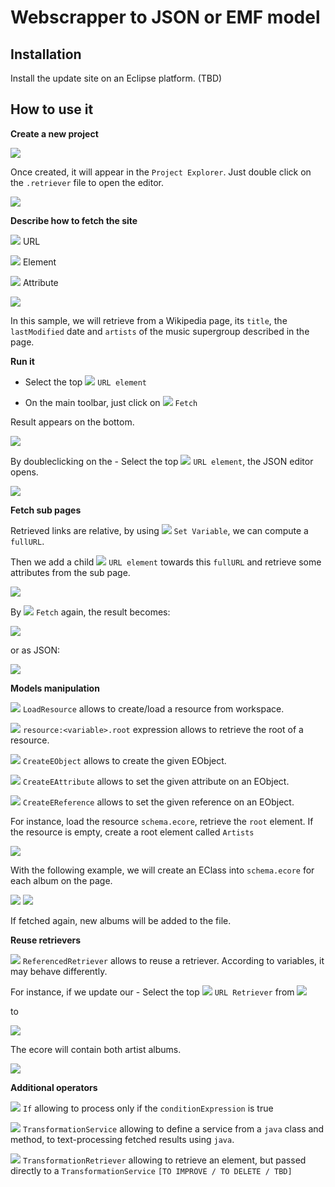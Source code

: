 # Webscrapper to JSON or EMF model

## Installation

Install the update site on an Eclipse platform. (TBD)

## How to use it

**Create a new project**

![](images\new-project.png)

Once created, it will appear in the `Project Explorer`. Just double click on the `.retriever` file to open the editor.

![](images\wiki-project.png)

**Describe how to fetch the site**

![](plugins\org.pdulvp.retriever.edit\icons\full\obj16\URLRetriever.png) URL

![](plugins\org.pdulvp.retriever.edit\icons\full\obj16\ElementRetriever.png) Element

![](plugins\org.pdulvp.retriever.edit\icons\full\obj16\AttributeRetriever.png) Attribute


![](images\fetch.png)

In this sample, we will retrieve from a Wikipedia page, its `title`, the `lastModified` date and `artists` of the music supergroup described in the page.

**Run it**

- Select the top ![](plugins\org.pdulvp.retriever.edit\icons\full\obj16\URLRetriever.png) `URL element`

- On the main toolbar, just click on ![](plugins\org.pdulvp.retriever.ui\icons\obj16\fetch.gif) `Fetch`

Result appears on the bottom.

![](images\result.png)

By doubleclicking on the - Select the top ![](plugins\org.pdulvp.retriever.edit\icons\full\obj16\URIResult.png) `URL element`, the JSON editor opens.

![](images\result-json.png)

**Fetch sub pages**

Retrieved links are relative, by using ![](plugins\org.pdulvp.retriever.edit\icons\full\obj16\SetVariable.png) `Set Variable`, we can compute a `fullURL`.

Then we add a child ![](plugins\org.pdulvp.retriever.edit\icons\full\obj16\URLRetriever.png) `URL element` towards this `fullURL` and retrieve some attributes from the sub page.

![](images\sub-page.png)

By ![](plugins\org.pdulvp.retriever.ui\icons\obj16\fetch.gif) `Fetch` again, the result becomes:

![](images\result-sub-page.png)

or as JSON: 

![](images\result-sub-page-json.png)

**Models manipulation**

![](plugins\org.pdulvp.retriever.edit\icons\full\obj16\LoadResource.png) `LoadResource` allows to create/load a resource from workspace.

![](plugins\org.pdulvp.retriever.edit\icons\full\obj16\SetVariable.png) `resource:<variable>.root` expression allows to retrieve the root of a resource.

![](plugins\org.pdulvp.retriever.edit\icons\full\obj16\CreateEObject.png) `CreateEObject` allows to create the given EObject.

![](plugins\org.pdulvp.retriever.edit\icons\full\obj16\CreateEAttribute.png) `CreateEAttribute` allows to set the given attribute on an EObject.

![](plugins\org.pdulvp.retriever.edit\icons\full\obj16\CreateEReference.png) `CreateEReference` allows to set the given reference on an EObject.

For instance, load the resource `schema.ecore`, retrieve the `root` element. If the resource is empty, create a root element called `Artists`

![](images\emf-root.png)

With the following example, we will create an EClass into `schema.ecore` for each album on the page.

![](images\emf-fetch-artist-page.png)
![](images\emf-ecore-cash.png)

If fetched again, new albums will be added to the file.

**Reuse retrievers**

![](plugins\org.pdulvp.retriever.edit\icons\full\obj16\ReferencedRetriever.png) `ReferencedRetriever` allows to reuse a retriever. According to variables, it may behave differently.

For instance, if we update our - Select the top ![](plugins\org.pdulvp.retriever.edit\icons\full\obj16\URLRetriever.png) `URL Retriever` from 
![](images\retriever-artist-cash.png)

to 

![](images\reuse-retriever.png)

The ecore will contain both artist albums.

![](images\ecore-all-albums.png)

**Additional operators**

![](plugins\org.pdulvp.retriever.edit\icons\full\obj16\URLRetriever.png) `If` allowing to process only if the `conditionExpression` is true

![](plugins\org.pdulvp.retriever.edit\icons\full\obj16\TransformationService.png) `TransformationService` allowing to define a service from a `java` class and method, to text-processing fetched results using `java`.

![](plugins\org.pdulvp.retriever.edit\icons\full\obj16\TransformationRetriever.png) `TransformationRetriever` allowing to retrieve an element, but passed directly to a `TransformationService` `[TO IMPROVE / TO DELETE / TBD]`

